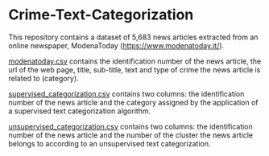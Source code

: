 # Crime-Text-Categorization

This repository contains a dataset of 5,683 news articles extracted from an online newspaper, ModenaToday (https://www.modenatoday.it/).

<a href="https://github.com/SemanticFun/Crime-Text-Categorization/blob/main/modenatoday.csv">modenatoday.csv</a> contains the identification number of the news article, the url of the web page, title, sub-title, text and type of crime the news article is related to (category).

<a href="https://github.com/SemanticFun/Crime-Text-Categorization/blob/main/supervised_categorization.csv">supervised_categorization.csv</a> contains two columns: the identification number of the news article and the category assigned by the application of a supervised text categorization algorithm.

<a href="https://github.com/SemanticFun/Crime-Text-Categorization/blob/main/unsupervised_categorization.csv">unsupervised_categorization.csv</a> contains two columns: the identification number of the news article and the number of the cluster the news article belongs to according to an unsupervised text categorization.
